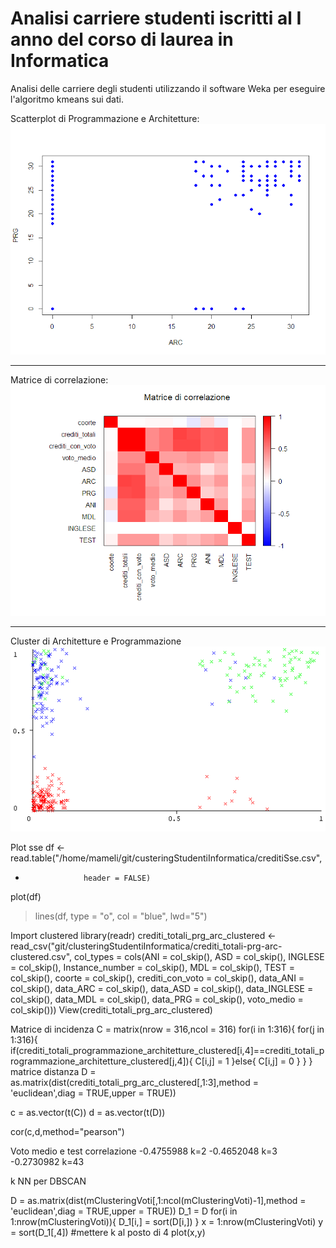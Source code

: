 # Analisi carriere studenti iscritti al I anno del corso di laurea in Informatica

Analisi delle carriere degli studenti utilizzando il software Weka per eseguire l'algoritmo kmeans sui dati.

Scatterplot di Programmazione e Architetture:
![arc](img/arcPrg.png)
___
Matrice di correlazione:
![cor](img/corMatrix.png)
___
Cluster di Architetture e Programmazione
![clu](img/ARC-PRG-Cluster.png)


Plot sse
df <- read.table("/home/mameli/git/custeringStudentiInformatica/creditiSse.csv", 
+                  header = FALSE)

plot(df)
> lines(df, type = "o", col = "blue", lwd="5")

Import clustered
library(readr)
crediti_totali_prg_arc_clustered <- read_csv("git/clusteringStudentiInformatica/crediti_totali-prg-arc-clustered.csv", 
    col_types = cols(ANI = col_skip(), ASD = col_skip(), 
        INGLESE = col_skip(), Instance_number = col_skip(), 
        MDL = col_skip(), TEST = col_skip(), 
        coorte = col_skip(), crediti_con_voto = col_skip(), 
        data_ANI = col_skip(), data_ARC = col_skip(), 
        data_ASD = col_skip(), data_INGLESE = col_skip(), 
        data_MDL = col_skip(), data_PRG = col_skip(), 
        voto_medio = col_skip()))
View(crediti_totali_prg_arc_clustered)

Matrice di incidenza
C = matrix(nrow = 316,ncol = 316)
for(i in 1:316){
    for(j in 1:316){
        if(crediti_totali_programmazione_architetture_clustered[i,4]==crediti_totali_programmazione_architetture_clustered[j,4]){
            C[i,j] = 1
        }else{
            C[i,j] = 0
        }
    }
}
matrice distanza
D = as.matrix(dist(crediti_totali_prg_arc_clustered[,1:3],method = 'euclidean',diag = TRUE,upper = TRUE))

c = as.vector(t(C))
d = as.vector(t(D))

cor(c,d,method="pearson")

Voto medio e test correlazione
-0.4755988 k=2
-0.4652048 k=3
-0.2730982 k=43

k NN per DBSCAN

D = as.matrix(dist(mClusteringVoti[,1:ncol(mClusteringVoti)-1],method = 'euclidean',diag = TRUE,upper = TRUE))
D_1 = D
for(i in 1:nrow(mClusteringVoti)){
    D_1[i,] = sort(D[i,])
}
x = 1:nrow(mClusteringVoti)
y = sort(D_1[,4])            			#mettere k al posto di 4
plot(x,y)